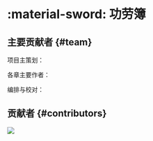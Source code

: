 # :material-sword: 功劳簿

## 主要贡献者 {#team}

项目主策划：

各章主要作者：

编排与校对：

## 贡献者 {#contributors}

[![](https://contrib.rocks/image?repo=LightYourJourney/pc-squad-docs)](https://github.com/LightYourJourney/pc-squad-docs/graphs/contributors)
